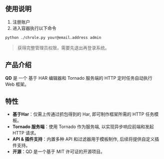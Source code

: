 ## 使用说明

1. 注册账户
2. 进入容器执行以下命令

```bash
python ./chrole.py your@email.address admin
```

> 获得完整管理员权限，需要先退出再登录系统。

## 产品介绍

**QD** 是 一个 基于 HAR 编辑器和 Tornado 服务端的 HTTP 定时任务自动执行 Web 框架。

## 特性

- **基于Har**：仅需上传通过抓包得到的 Har, 即可制作框架所需的 HTTP 任务模板。
- **Tornado 服务端**：使用 Tornado 作为服务端, 以实现异步响应前端和发起 HTTP 请求。
- **API & 插件支持**：内置多种 API 和过滤器用于模板制作, 后续将提供自定义插件支持。
- **开源**：QD 是一个基于 MIT 许可证的开源项目。

